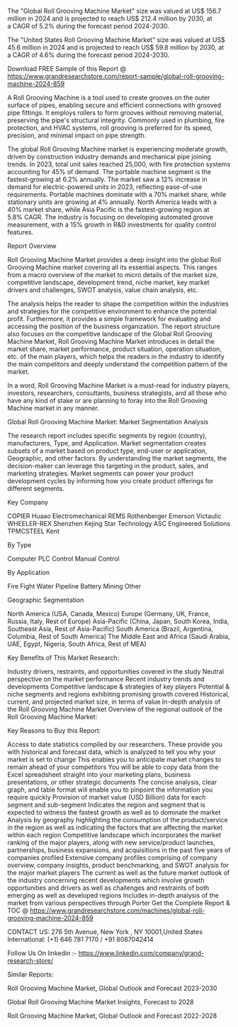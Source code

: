  The "Global Roll Grooving Machine Market" size was valued at US$ 156.7 million in 2024 and is projected to reach US$ 212.4 million by 2030, at a CAGR of 5.2% during the forecast period 2024-2030.



The "United States Roll Grooving Machine Market" size was valued at US$ 45.6 million in 2024 and is projected to reach US$ 59.8 million by 2030, at a CAGR of 4.6% during the forecast period 2024-2030.

Download FREE Sample of this Report @ https://www.grandresearchstore.com/report-sample/global-roll-grooving-machine-2024-859




A Roll Grooving Machine is a tool used to create grooves on the outer surface of pipes, enabling secure and efficient connections with grooved pipe fittings. It employs rollers to form grooves without removing material, preserving the pipe's structural integrity. Commonly used in plumbing, fire protection, and HVAC systems, roll grooving is preferred for its speed, precision, and minimal impact on pipe strength.



The global Roll Grooving Machine market is experiencing moderate growth, driven by construction industry demands and mechanical pipe joining trends. In 2023, total unit sales reached 25,000, with fire protection systems accounting for 45% of demand. The portable machine segment is the fastest-growing at 6.2% annually. The market saw a 12% increase in demand for electric-powered units in 2023, reflecting ease-of-use requirements. Portable machines dominate with a 70% market share, while stationary units are growing at 4% annually. North America leads with a 40% market share, while Asia Pacific is the fastest-growing region at 5.8% CAGR. The industry is focusing on developing automated groove measurement, with a 15% growth in R&D investments for quality control features.







Report Overview

Roll Grooving Machine Market provides a deep insight into the global Roll Grooving Machine market covering all its essential aspects. This ranges from a macro overview of the market to micro details of the market size, competitive landscape, development trend, niche market, key market drivers and challenges, SWOT analysis, value chain analysis, etc.



The analysis helps the reader to shape the competition within the industries and strategies for the competitive environment to enhance the potential profit. Furthermore, it provides a simple framework for evaluating and accessing the position of the business organization. The report structure also focuses on the competitive landscape of the Global Roll Grooving Machine Market, Roll Grooving Machine Market introduces in detail the market share, market performance, product situation, operation situation, etc. of the main players, which helps the readers in the industry to identify the main competitors and deeply understand the competition pattern of the market.



In a word, Roll Grooving Machine Market is a must-read for industry players, investors, researchers, consultants, business strategists, and all those who have any kind of stake or are planning to foray into the Roll Grooving Machine market in any manner.



Global Roll Grooving Machine Market: Market Segmentation Analysis

The research report includes specific segments by region (country), manufacturers, Type, and Application. Market segmentation creates subsets of a market based on product type, end-user or application, Geographic, and other factors. By understanding the market segments, the decision-maker can leverage this targeting in the product, sales, and marketing strategies. Market segments can power your product development cycles by informing how you create product offerings for different segments.



Key Company



COPIER
Huaao Electromechanical
REMS
Rothenberger
Emerson
Victaulic
WHEELER-REX
Shenzhen Kejing Star Technology
ASC Engineered Solutions
TPMCSTEEL
Kent


By Type



Computer PLC Control
Manual Control


By Application



Fire Fight
Water Pipeline
Battery
Mining
Other


Geographic Segmentation



North America (USA, Canada, Mexico)
Europe (Germany, UK, France, Russia, Italy, Rest of Europe)
Asia-Pacific (China, Japan, South Korea, India, Southeast Asia, Rest of Asia-Pacific)
South America (Brazil, Argentina, Columbia, Rest of South America)
The Middle East and Africa (Saudi Arabia, UAE, Egypt, Nigeria, South Africa, Rest of MEA)


Key Benefits of This Market Research:



Industry drivers, restraints, and opportunities covered in the study
Neutral perspective on the market performance
Recent industry trends and developments
Competitive landscape & strategies of key players
Potential & niche segments and regions exhibiting promising growth covered
Historical, current, and projected market size, in terms of value
In-depth analysis of the Roll Grooving Machine Market
Overview of the regional outlook of the Roll Grooving Machine Market:


Key Reasons to Buy this Report:



Access to date statistics compiled by our researchers. These provide you with historical and forecast data, which is analyzed to tell you why your market is set to change
This enables you to anticipate market changes to remain ahead of your competitors
You will be able to copy data from the Excel spreadsheet straight into your marketing plans, business presentations, or other strategic documents
The concise analysis, clear graph, and table format will enable you to pinpoint the information you require quickly
Provision of market value (USD Billion) data for each segment and sub-segment
Indicates the region and segment that is expected to witness the fastest growth as well as to dominate the market
Analysis by geography highlighting the consumption of the product/service in the region as well as indicating the factors that are affecting the market within each region
Competitive landscape which incorporates the market ranking of the major players, along with new service/product launches, partnerships, business expansions, and acquisitions in the past five years of companies profiled
Extensive company profiles comprising of company overview, company insights, product benchmarking, and SWOT analysis for the major market players
The current as well as the future market outlook of the industry concerning recent developments which involve growth opportunities and drivers as well as challenges and restraints of both emerging as well as developed regions
Includes in-depth analysis of the market from various perspectives through Porter
Get the Complete Report & TOC @ https://www.grandresearchstore.com/machines/global-roll-grooving-machine-2024-859

 
 

CONTACT US:
276 5th Avenue, New York , NY 10001,United States
International: (+1) 646 781 7170 / +91 8087042414

Follow Us On linkedin :- https://www.linkedin.com/company/grand-research-store/


Similar Reports:

Roll Grooving Machine Market, Global Outlook and Forecast 2023-2030

Global Roll Grooving Machine Market Insights, Forecast to 2028

Roll Grooving Machine Market, Global Outlook and Forecast 2022-2028
